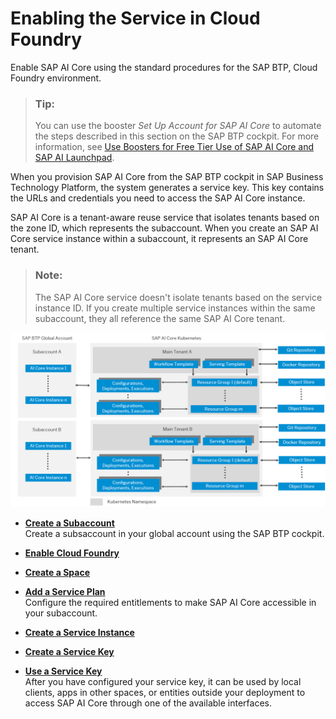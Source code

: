 <!-- loio0619d8ae8e674124ad30fb4f05e308b4 -->

# Enabling the Service in Cloud Foundry

Enable SAP AI Core using the standard procedures for the SAP BTP, Cloud Foundry environment.

> ### Tip:  
> You can use the booster *Set Up Account for SAP AI Core* to automate the steps described in this section on the SAP BTP cockpit. For more information, see [Use Boosters for Free Tier Use of SAP AI Core and SAP AI Launchpad](https://developers.sap.com/tutorials/ai-core-launchpad-provisioning.html).

When you provision SAP AI Core from the SAP BTP cockpit in SAP Business Technology Platform, the system generates a service key. This key contains the URLs and credentials you need to access the SAP AI Core instance.

SAP AI Core is a tenant-aware reuse service that isolates tenants based on the zone ID, which represents the subaccount. When you create an SAP AI Core service instance within a subaccount, it represents an SAP AI Core tenant.

> ### Note:  
> The SAP AI Core service doesn't isolate tenants based on the service instance ID. If you create multiple service instances within the same subaccount, they all reference the same SAP AI Core tenant.

![](images/Multitenancy_diagram_29a8dde.png)

-   **[Create a Subaccount](create-a-subaccount-3e3ae83.md "Create a subsaccount in your global account using the SAP BTP
                                    cockpit.")**  
Create a subsaccount in your global account using the SAP BTP cockpit.
-   **[Enable Cloud Foundry](enable-cloud-foundry-cf0d5d2.md "")**  

-   **[Create a Space](create-a-space-4c1190c.md "")**  

-   **[Add a Service Plan](add-a-service-plan-86002d9.md "Configure the required entitlements to make SAP AI Core accessible in
		your subaccount.")**  
Configure the required entitlements to make SAP AI Core accessible in your subaccount.
-   **[Create a Service Instance](create-a-service-instance-34761f9.md "")**  

-   **[Create a Service Key](create-a-service-key-7323ff4.md "")**  

-   **[Use a Service Key](use-a-service-key-3a97465.md "After you have configured your  service key, it can be used by local clients, apps in
		other spaces, or entities outside your deployment to access SAP AI Core through one
		of the available interfaces. ")**  
After you have configured your service key, it can be used by local clients, apps in other spaces, or entities outside your deployment to access SAP AI Core through one of the available interfaces.

